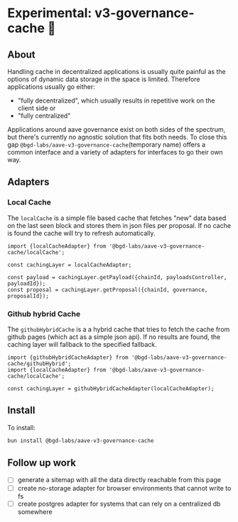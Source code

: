 # Experimental: v3-governance-cache :ghost:

## About

Handling cache in decentralized applications is usually quite painful as the options of dynamic data storage in the space is limited.
Therefore applications usually go either:

- "fully decentralized", which usually results in repetitive work on the client side or
- "fully centralized"

Applications around aave governance exist on both sides of the spectrum, but there's currently no agnostic solution that fits both needs.
To close this gap `@bgd-labs/aave-v3-governance-cache`(temporary name) offers a common interface and a variety of adapters for interfaces to go their own way.

## Adapters

### Local Cache

The `localCache` is a simple file based cache that fetches "new" data based on the last seen block and stores them in json files per proposal.
If no cache is found the cache will try to refresh automatically.

```
import {localCacheAdapter} from '@bgd-labs/aave-v3-governance-cache/localCache';

const cachingLayer = localCacheAdapter;

const payload = cachingLayer.getPayload({chainId, payloadsController, payloadId});
const proposal = cachingLayer.getProposal({chainId, governance, proposalId});
```

### Github hybrid Cache

The `githubHybridCache` is a a hybrid cache that tries to fetch the cache from github pages (which act as a simple json api).
If no results are found, the caching layer will fallback to the specified fallback.

```
import {githubHybridCacheAdapter} from '@bgd-labs/aave-v3-governance-cache/githubHybrid';
import {localCacheAdapter} from '@bgd-labs/aave-v3-governance-cache/localCache';

const cachingLayer = githubHybridCacheAdapter(localCacheAdapter);
```

## Install

To install:

```bash
bun install @bgd-labs/aave-v3-governance-cache
```

## Follow up work

- [ ] generate a sitemap with all the data directly reachable from this page
- [ ] create no-storage adapter for browser environments that cannot write to fs
- [ ] create postgres adapter for systems that can rely on a centralized db somewhere
